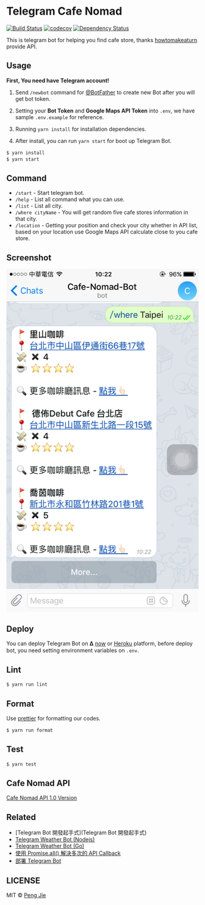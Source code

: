 # Telegram Cafe Nomad

[![Build Status](https://img.shields.io/travis/neighborhood999/telegram-cafe-nomad.svg?style=flat-square)](https://travis-ci.org/neighborhood999/telegram-cafe-nomad)
[![codecov](https://img.shields.io/codecov/c/github/neighborhood999/telegram-cafe-nomad.svg?style=flat-square)](https://codecov.io/gh/neighborhood999/telegram-cafe-nomad)
[![Dependency Status](https://david-dm.org/neighborhood999/telegram-cafe-nomad.svg?style=flat-square)](https://david-dm.org/neighborhood999/telegram-cafe-nomad)

This is telegram bot for helping you find cafe store, thanks [howtomakeaturn](https://github.com/howtomakeaturn) provide API.

## Usage

**First, You need have Telegram account!**  

1. Send `/newbot` command for [@BotFather](https://telegram.me/BotFather) to create new Bot after you will get bot token.  

2. Setting your **Bot Token** and **Google Maps API Token** into `.env`, we have sample `.env.example` for reference.  

3. Running `yarn install` for installation dependencies.  

4. After install, you can run `yarn start` for boot up Telegram Bot.

```sh
$ yarn install
$ yarn start
```

## Command

- `/start` - Start telegram bot.
- `/help` - List all command what you can use.
- `/list` - List all city.
- `/where cityName` - You will get random five cafe stores information in that city.
- `/location` - Getting your position and check your city whether in API list, based on your location use Google Maps API calculate close to you cafe store.

## Screenshot

![Cafe Nomad](./screenshot/cafe-nomad.png)

## Deploy

You can deploy Telegram Bot on 𝚫 [now](https://zeit.co/now) or [Heroku](https://www.heroku.com/) platform, before deploy bot, you need setting environment variables on `.env`.

## Lint

```sh
$ yarn run lint
```

## Format

Use [prettier](https://github.com/prettier/prettier) for formatting our codes.

```sh
$ yarn run format
```

## Test

```sh
$ yarn test
```

## Cafe Nomad API

[Cafe Nomad API 1.0 Version](https://cafenomad.tw/developers/docs/v1.0)

## Related

- [Telegram Bot 開發起手式](Telegram Bot 開發起手式)
- [Telegram Weather Bot (Nodejs)](https://github.com/neighborhood999/telegram-weather-bot)
- [Telegram Weather Bot (Go)](https://github.com/neighborhood999/go-telegram-weather-bot)
- [使用 Promise.all() 解決多次的 API Callback](https://medium.com/@bivinity/%E4%BD%BF%E7%94%A8-promise-all-%E8%A7%A3%E6%B1%BA%E5%A4%9A%E6%AC%A1%E7%9A%84-api-callback-b4feb817ad76#.yx61mh65l)
- [部署 Telegram Bot](https://neighborhood999.github.io/2017/03/04/deploy-telegram-on-zeit-now/)

## LICENSE

MIT © [Peng Jie](https://github.com/neighborhood999)
